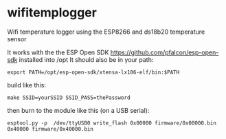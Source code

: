 # wifitemplogger

Wifi temperature logger using the ESP8266 and ds18b20 temperature sensor

It works with the the ESP Open SDK https://github.com/pfalcon/esp-open-sdk installed into /opt
It should also be in your path:
```
export PATH=/opt/esp-open-sdk/xtensa-lx106-elf/bin:$PATH
```

build like this:
```
make SSID=yourSSID SSID_PASS=thePassword
```

then burn to the module like this (on a USB serial):
```
esptool.py -p  /dev/ttyUSB0 write_flash 0x00000 firmware/0x00000.bin 0x40000 firmware/0x40000.bin
```


